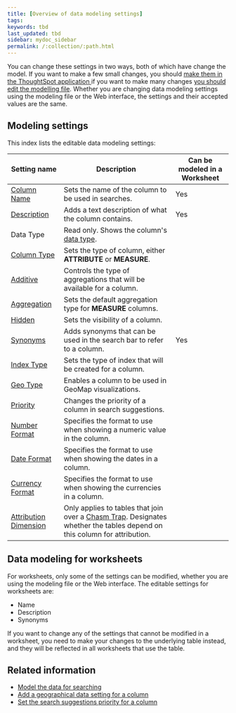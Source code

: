 ```yaml
---
title: [Overview of data modeling settings]
tags:
keywords: tbd
last_updated: tbd
sidebar: mydoc_sidebar
permalink: /:collection/:path.html
---
```


You can change these settings in two ways, both of which have change the model. If you want to make a few small changes, you should [make them in the ThoughtSpot application ](/admin/data-modeling/model-data-in-UI.html) if you want to make many changes [you should edit the modelling file](/admin/data-modeling/edit-model-file.html#). Whether you are changing data modeling settings using the modeling file or the Web interface, the settings and their accepted values are the same.

## Modeling settings

This index lists the editable data modeling settings:

|Setting name|Description|Can be modeled in a Worksheet|
|------------|-----------|-----------------------------|
|[Column Name](change-column-basics.html#change-the-column-name#)|Sets the name of the column to be used in searches.|Yes|
|[Description](change-column-basics.html#change-column-description)|Adds a text description of what the column contains.|Yes|
|Data Type|Read only. Shows the column's [data type](../loading/datatypes.html#).| |
|[Column Type](change-column-basics.html#change-column-type)|Sets the type of column, either **ATTRIBUTE** or **MEASURE**.| |
|[Additive](change-aggreg-additive.html#)|Controls the type of aggregations that will be available for a column.| |
|[Aggregation](change-aggreg-additive.html#)|Sets the default aggregation type for **MEASURE** columns.| |
|[Hidden](change-visibility-synonym.html#)|Sets the visibility of a column.| |
|[Synonyms](change-visibility-synonym.html#)|Adds synonyms that can be used in the search bar to refer to a column.|Yes|
|[Index Type](change-index.html#)|Sets the type of index that will be created for a column.| |
|[Geo Type](model-geo-data.html#)|Enables a column to be used in GeoMap visualizations.| |
|[Priority](change-column-priority.html#)|Changes the priority of a column in search suggestions.| |
|[Number Format](set-format-pattern-numbers.html#)|Specifies the format to use when showing a numeric value in the column.| |
|[Date Format](set-format-pattern-numbers.html#date-format)|Specifies the format to use when showing the dates in a column.| |
|[Currency Format](set-format-pattern-numbers.html#set-currency-format)|Specifies the format to use when showing the currencies in a column.| |
|[Attribution Dimension](attributable-dimension.html#)|Only applies to tables that join over a [Chasm Trap](../loading/chasm-trap.html#). Designates whether the tables depend on this column for attribution.| |

## Data modeling for worksheets

For worksheets, only some of the settings can be modified, whether you are using the modeling file or the Web interface. The editable settings for worksheets are:

-   Name
-   Description
-   Synonyms

If you want to change any of the settings that cannot be modified in a worksheet, you need to make your changes to the underlying table instead, and they will be reflected in all worksheets that use the table.

## Related information  

- [Model the data for searching](semantic-modeling.html#)
- [Add a geographical data setting for a column](/admin/data-modeling/model-geo-data.html)  
- [Set the search suggestions priority for a column](/admin/data-modeling/change-column-priority.html)  

